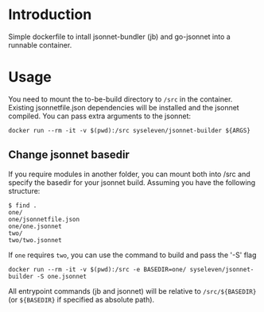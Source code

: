 # Introduction

Simple dockerfile to intall jsonnet-bundler (jb) and go-jsonnet into a runnable
container.

# Usage
You need to mount the to-be-build directory to `/src` in the container. Existing
jsonnetfile.json dependencies will be installed and the jsonnet compiled. You
can pass extra arguments to the jsonnet:

```
docker run --rm -it -v $(pwd):/src syseleven/jsonnet-builder ${ARGS}
```

## Change jsonnet basedir
If you require modules in another folder, you can mount both into /src and
specify the basedir for your jsonnet build. Assuming you have the following
structure:

```
$ find .
one/
one/jsonnetfile.json
one/one.jsonnet
two/
two/two.jsonnet
```

If `one` requires `two`, you can use the command to build and pass the '-S' flag

```
docker run --rm -it -v $(pwd):/src -e BASEDIR=one/ syseleven/jsonnet-builder -S one.jsonnet
```

All entrypoint commands (jb and jsonnet) will be relative to `/src/${BASEDIR}`
(or `${BASEDIR}` if specified as absolute path).
